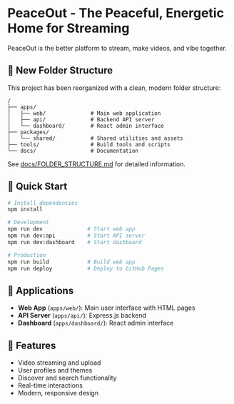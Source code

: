 # PeaceOut - The Peaceful, Energetic Home for Streaming

PeaceOut is the better platform to stream, make videos, and vibe together.

## 📁 New Folder Structure

This project has been reorganized with a clean, modern folder structure:

```
/
├── apps/
│   ├── web/              # Main web application
│   ├── api/              # Backend API server
│   └── dashboard/        # React admin interface
├── packages/
│   └── shared/           # Shared utilities and assets
├── tools/                # Build tools and scripts
└── docs/                 # Documentation
```

See [docs/FOLDER_STRUCTURE.md](docs/FOLDER_STRUCTURE.md) for detailed information.

## 🚀 Quick Start

```bash
# Install dependencies
npm install

# Development
npm run dev              # Start web app
npm run dev:api          # Start API server
npm run dev:dashboard    # Start dashboard

# Production
npm run build            # Build web app
npm run deploy           # Deploy to GitHub Pages
```

## 🎯 Applications

- **Web App** (`apps/web/`): Main user interface with HTML pages
- **API Server** (`apps/api/`): Express.js backend
- **Dashboard** (`apps/dashboard/`): React admin interface

## 📱 Features

- Video streaming and upload
- User profiles and themes
- Discover and search functionality
- Real-time interactions
- Modern, responsive design